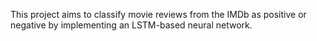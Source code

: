 This project aims to classify movie reviews from the IMDb as positive or negative by implementing an LSTM-based neural network.
